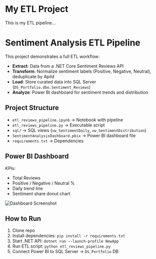 # My ETL Project
This is my ETL pipeline...


# Sentiment Analysis ETL Pipeline

This project demonstrates a full ETL workflow:
- **Extract**: Data from a .NET Core Sentiment Reviews API
- **Transform**: Normalize sentiment labels (Positive, Negative, Neutral), deduplicate by ApiId
- **Load**: Store curated data into SQL Server (`DS_Portfolio.dbo.Sentiment_Reviews`)
- **Analyze**: Power BI dashboard for sentiment trends and distribution

## Project Structure
- `etl_reviews_pipeline.ipynb` → Notebook with pipeline
- `etl_reviews_pipeline.py` → Executable script
- `sql/` → SQL views (`vw_SentimentDaily`, `vw_SentimentDistribution`)
- `SentimentAnalysisDashboard.pbix` → Power BI dashboard file
- `requirements.txt` → Dependencies

## Power BI Dashboard
KPIs:
- Total Reviews
- Positive / Negative / Neutral %
- Daily trend line
- Sentiment share donut chart

![Dashboard Screenshot](sentimentdashboad.png)

## How to Run
1. Clone repo  
2. Install dependencies: `pip install -r requirements.txt`  
3. Start .NET API: `dotnet run --launch-profile NewApp`  
4. Run ETL script: `python etl_reviews_pipeline.py`  
5. Connect Power BI to SQL Server → `DS_Portfolio` DB
